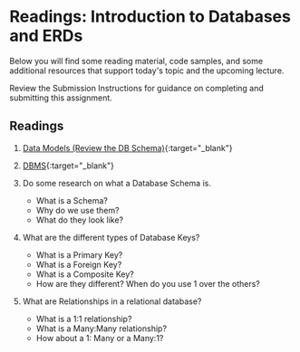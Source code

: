 # Readings: Introduction to Databases and ERDs

Below you will find some reading material, code samples, and some additional resources that support today's topic and the upcoming lecture.

Review the Submission Instructions for guidance on completing and submitting this assignment.

## Readings

1. [Data Models (Review the DB Schema)](https://docs.microsoft.com/en-us/aspnet/core/data/ef-mvc/complex-data-model?view=aspnetcore-2.0){:target="_blank"}
1. [DBMS](https://www.tutorialspoint.com/dbms/dbms_overview.htm){:target="_blank"}
1. Do some research on what a Database Schema is.
   - What is a Schema?
   - Why do we use them?
   - What do they look like?

1. What are the different types of Database Keys?
   - What is a Primary Key?
   - What is a Foreign Key?
   - What is a Composite Key?
   - How are they different? When do you use 1 over the others?

1. What are Relationships in a relational database?
   - What is a 1:1 relationship?
   - What is a Many:Many relationship?
   - How about a 1: Many or a Many:1?
